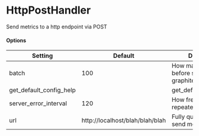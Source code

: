 <!--This file was generated from the python source
Please edit the source to make changes
-->
HttpPostHandler
=====

Send metrics to a http endpoint via POST

#### Options

Setting | Default | Description | Type
--------|---------|-------------|-----
batch | 100 | How many to store before sending to the graphite server | int
get_default_config_help |  | get_default_config_help | 
server_error_interval | 120 | How frequently to send repeated server errors | int
url | http://localhost/blah/blah/blah | Fully qualified url to send metrics to | str
